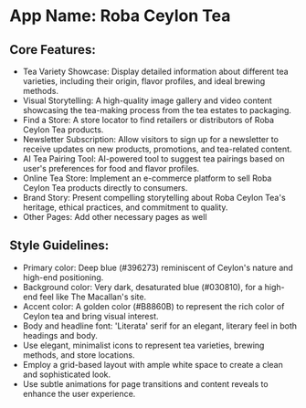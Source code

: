 # **App Name**: Roba Ceylon Tea

## Core Features:

- Tea Variety Showcase: Display detailed information about different tea varieties, including their origin, flavor profiles, and ideal brewing methods.
- Visual Storytelling: A high-quality image gallery and video content showcasing the tea-making process from the tea estates to packaging.
- Find a Store: A store locator to find retailers or distributors of Roba Ceylon Tea products.
- Newsletter Subscription: Allow visitors to sign up for a newsletter to receive updates on new products, promotions, and tea-related content.
- AI Tea Pairing Tool: AI-powered tool to suggest tea pairings based on user's preferences for food and flavor profiles.
- Online Tea Store: Implement an e-commerce platform to sell Roba Ceylon Tea products directly to consumers.
- Brand Story: Present compelling storytelling about Roba Ceylon Tea's heritage, ethical practices, and commitment to quality.
- Other Pages: Add other necessary pages as well

## Style Guidelines:

- Primary color: Deep blue (#396273) reminiscent of Ceylon's nature and high-end positioning.
- Background color: Very dark, desaturated blue (#030810), for a high-end feel like The Macallan's site.
- Accent color: A golden color (#B8860B) to represent the rich color of Ceylon tea and bring visual interest.
- Body and headline font: 'Literata' serif for an elegant, literary feel in both headings and body.
- Use elegant, minimalist icons to represent tea varieties, brewing methods, and store locations.
- Employ a grid-based layout with ample white space to create a clean and sophisticated look.
- Use subtle animations for page transitions and content reveals to enhance the user experience.